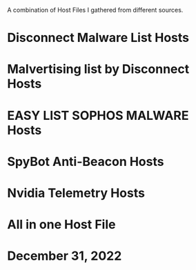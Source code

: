 A combination of Host Files I gathered from different sources.
# Disconnect Malware List Hosts
# Malvertising list by Disconnect Hosts
# EASY LIST SOPHOS MALWARE Hosts
# SpyBot Anti-Beacon Hosts
# Nvidia Telemetry Hosts
# All in one Host File
# December 31, 2022
